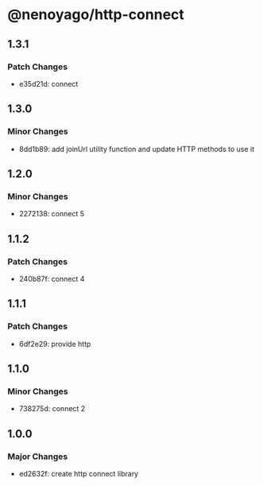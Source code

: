 # @nenoyago/http-connect

## 1.3.1

### Patch Changes

- e35d21d: connect

## 1.3.0

### Minor Changes

- 8dd1b89: add joinUrl utility function and update HTTP methods to use it

## 1.2.0

### Minor Changes

- 2272138: connect 5

## 1.1.2

### Patch Changes

- 240b87f: connect 4

## 1.1.1

### Patch Changes

- 6df2e29: provide http

## 1.1.0

### Minor Changes

- 738275d: connect 2

## 1.0.0

### Major Changes

- ed2632f: create http connect library
